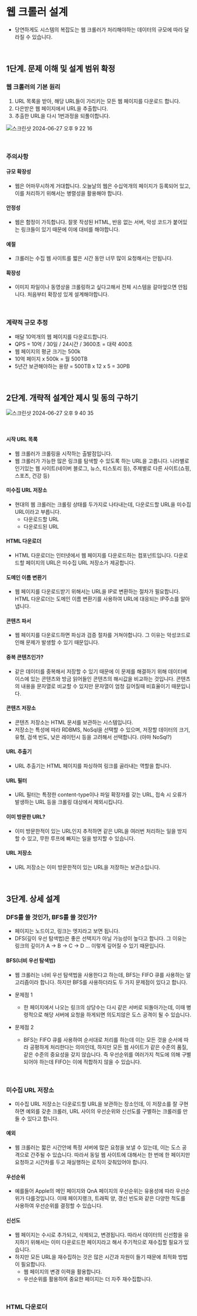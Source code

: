 # 웹 크롤러 설계

- 당연하게도 시스템의 복잡도는 웹 크롤러가 처리해야하는 데이터의 규모에 따라 달라질 수 있습니다.

<br>

## 1단계. 문제 이해 및 설계 범위 확정

### 웹 크롤러의 기본 원리

1. URL 목록을 받아, 해당 URL들이 가리키는 모든 웹 페이지를 다운로드 합니다.
2. 다은받은 웹 페이지에서 URL을 추출합니다.
3. 추출한 URL을 다시 1번과정을 되풀이합니다.

![스크린샷 2024-06-27 오후 9 22 16](https://github.com/kdg0209/realizers/assets/80187200/0bf83fe6-bedc-46e3-b218-e18314c221f1)

<br>

### 주의사항

#### 규모 확장성

- 웹은 어마무시하게 거대합니다. 오늘날의 웹은 수십억개의 페이지가 등록되어 있고, 이를 처리하기 위해서는 병렬성을 활용해야 합니다.

#### 안정성

- 웹은 함정이 가득합니다. 잘못 작성된 HTML, 반응 없는 서버, 악성 코드가 붙어있는 링크들이 있기 때문에 이에 대비를 해야합니다.

#### 예절

- 크롤러는 수집 웹 사이트를 짧은 시간 동안 너무 많이 요청해서는 안됩니다.

#### 확장성

- 이미지 파일이나 동영상을 크롤링하고 싶다고해서 전체 시스템을 갈아엎으면 안됩니다. 처음부터 확장성 있게 설계해야합니다.

<br>

### 계략적 규모 추정

- 매달 10억개의 웹 페이지를 다운로드합니다.
- QPS = 10억 / 30일 / 24시간 / 3600초 = 대략 400초
- 웹 페이지의 평균 크기는 500k
- 10억 페이지 x 500k = 월 500TB
- 5년간 보관해야하는 용량 = 500TB x 12 x 5 = 30PB

<br>

## 2단계. 개략적 설계안 제시 및 동의 구하기

![스크린샷 2024-06-27 오후 9 40 35](https://github.com/kdg0209/realizers/assets/80187200/f0ac878f-048b-4b51-adc6-986a15c13698)

<br>

#### 시작 URL 목록

- 웹 크롤러가 크롤링을 시작하는 출발점입니다.
- 웹 크롤러가 가능한 많은 링크를 탐색할 수 있도록 하는 URL을 고릅니다. 나라별로 인기있는 웹 사이트(네이버 블로그, 뉴스, 티스토리 등), 주제별로 다른 사이트(쇼핑, 스포츠, 건강 등)

#### 미수집 URL 저장소

- 현대의 웹 크롤러는 크롤링 상태를 두가지로 나타내는데, 다운로드할 URL을 미수집 URL이라고 부릅니다.
  - 다운로드할 URL
  - 다운로드된 URL

#### HTML 다운로더

- HTML 다운로더는 인터넷에서 웹 페이지를 다운로드하는 컴포넌트입니다. 다운로드할 페이지의 URL은 미수집 URL 저장소가 제공합니다.

#### 도메인 이름 변환기

- 웹 페이지를 다운로드받기 위해서는 URL을 IP로 변환하는 절차가 필요합니다. HTML 다운로더는 도메인 이름 변환기를 사용하여 URL에 대응되는 IP주소를 알아냅니다.

#### 콘텐츠 파서

- 웹 페이지를 다운로드하면 파싱과 검증 절차를 거쳐야합니다. 그 이유는 악성코드로 인해 문제가 발생할 수 있기 때문입니다.

#### 중복 콘텐츠인가?

- 같은 데이터를 중복해서 저장할 수 있기 때문에 이 문제를 해결하기 위해 데이터베이스에 있는 콘텐츠와 방금 읽어들인 콘텐츠의 해시값을 비교하는 것입니다. 콘텐츠의 내용을 문자열로 비교할 수 있지만 문자열이 엄청 길어질때 비효율이기 때문입니다.

#### 콘텐츠 저장소

- 콘텐츠 저장소는 HTML 문서를 보관하는 시스템입니다.
- 저장소는 특성에 따라 RDBMS, NoSql을 선택할 수 있으며, 저장할 데이터의 크기, 유형, 검색 빈도, 낮은 레이턴시 등을 고려해서 선택합니다. (아마 NoSql?)

#### URL 추출기

- URL 추출기는 HTML 페이지를 파싱하여 링크를 골라내는 역할을 합니다.

#### URL 필터

- URL 필터는 특정한 content-type이나 파일 확장자를 갖는 URL, 접속 시 오류가 발생하는 URL 등을 크롤링 대상에서 제외시킵니다.

#### 이미 방문한 URL?

- 이미 방문한적이 있는 URL인지 추적하면 같은 URL을 여러번 처리하는 일을 방지할 수 있고, 무한 루프에 빠지는 일을 방지할 수 있습니다.

#### URL 저장소

- URL 저장소는 이미 방문한적이 있는 URL을 저장하는 보관소입니다.

<br>

## 3단계. 상세 설계

### DFS를 쓸 것인가, BFS를 쓸 것인가?

- 페이지는 노드이고, 링크는 엣지라고 보면 됩니다.
- DFS(깊이 우선 탐색법)은 좋은 선택지가 아닐 가능성이 높다고 합니다. 그 이유는 링크의 깊이가 A -> B -> C -> D ... 이렇게 깊어질 수 있기 때문입니다.

#### BFS(너비 우선 탐색법)

- 웹 크롤러는 너비 우선 탐색법을 사용한다고 하는데, BFS는 FIFO 큐를 사용하는 알고리즘이라 합니다. 하지만 BFS를 사용하더라도 두 가지 문제점이 있다고 합니다.

- 문제점 1
  - 한 페이지에서 나오는 링크의 상당수는 다시 같은 서버로 되돌아가는데, 이때 병령적으로 해당 서버에 요청을 하게되면 의도치않은 도스 공격이 될 수 있습니다.
- 문제점 2
  - BFS는 FIFO 큐를 사용하여 순서대로 처리를 하는데 이는 모든 것을 순서에 따라 공평하게 처리한다는 의미인데, 하지만 모든 웹 사이트가 같은 수준의 품질, 같은 수준의 중요성을 갖지 않습니다. 즉 우선순위를 여러가지 척도에 의해 구별되어야 하는데 FIFO는 이에 적합하지 않을 수 있습니다.

<br>

### 미수집 URL 저장소

- 미수집 URL 저장소는 다운로드할 URL을 보관하는 장소인데, 이 저장소를 잘 구현하면 예외를 갖춘 크롤러, URL 사이의 우선순위와 신선도를 구별하는 크롤러를 만들 수 있다고 합니다.

#### 예외

- 웹 크롤러는 짧은 시간안에 특정 서버에 많은 요청을 보낼 수 있는데, 이는 도스 공격으로 간주될 수 있습니다. 따라서 동일 웹 사이트에 대해서는 한 번에 한 페이지만 요청하고 시간차를 두고 재실행하는 로직이 갖춰있어야 합니다.

#### 우선순위

- 예를들어 Apple의 메인 페이지와 QnA 페이지의 우선순위는 유용성에 따라 우선순위가 다를것입니다. 이때 페이지랭크, 트래픽 양, 갱신 빈도와 같은 다양한 척도를 사용하여 우선순위를 결정할 수 있습니다.

#### 신선도

- 웹 페이지는 수시로 추가되고, 삭제되고, 변경됩니다. 따라서 데이터의 신선함을 유지하기 위해서는 이미 다운로드한 페이지라고 해서 주기적으로 재수집할 필요가 있습니다.
- 하지만 모든 URL을 재수집하는 것은 많은 시간과 자원이 들기 때문에 최적화 방법이 필요합니다.
  - 웹 페이지의 변경 이력을 활용합니다.
  - 우선순위를 활용하여 중요한 페이지는 더 자주 재수집합니다.

<br>

### HTML 다운로더













